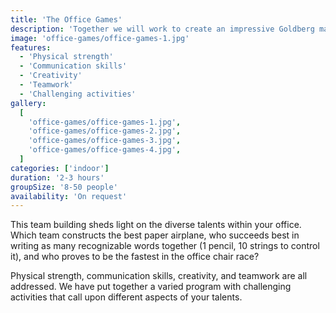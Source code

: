 ```yaml
---
title: 'The Office Games'
description: 'Together we will work to create an impressive Goldberg machine'
image: 'office-games/office-games-1.jpg'
features:
  - 'Physical strength'
  - 'Communication skills'
  - 'Creativity'
  - 'Teamwork'
  - 'Challenging activities'
gallery:
  [
    'office-games/office-games-1.jpg',
    'office-games/office-games-2.jpg',
    'office-games/office-games-3.jpg',
    'office-games/office-games-4.jpg',
  ]
categories: ['indoor']
duration: '2-3 hours'
groupSize: '8-50 people'
availability: 'On request'
---
```


This team building sheds light on the diverse talents within your office. Which team constructs the best paper airplane, who succeeds best in writing as many recognizable words together (1 pencil, 10 strings to control it), and who proves to be the fastest in the office chair race?

Physical strength, communication skills, creativity, and teamwork are all addressed. We have put together a varied program with challenging activities that call upon different aspects of your talents.
